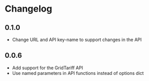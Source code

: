 # Changelog

## 0.1.0

* Change URL and API key-name to support changes in the API

## 0.0.6

* Add support for the GridTariff API
* Use named parameters in API functions instead of options dict 
